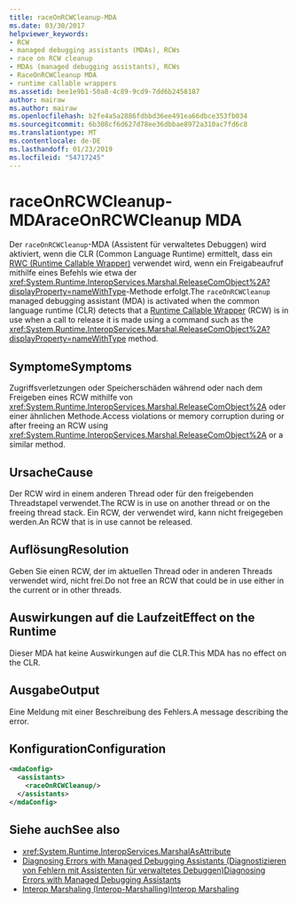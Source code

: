 ```yaml
---
title: raceOnRCWCleanup-MDA
ms.date: 03/30/2017
helpviewer_keywords:
- RCW
- managed debugging assistants (MDAs), RCWs
- race on RCW cleanup
- MDAs (managed debugging assistants), RCWs
- RaceOnRCWCleanup MDA
- runtime callable wrappers
ms.assetid: bee1e9b1-50a8-4c89-9cd9-7dd6b2458187
author: mairaw
ms.author: mairaw
ms.openlocfilehash: b2fe4a5a2886fdbbd36ee491ea66dbce353fb034
ms.sourcegitcommit: 6b308cf6d627d78ee36dbbae8972a310ac7fd6c8
ms.translationtype: MT
ms.contentlocale: de-DE
ms.lasthandoff: 01/23/2019
ms.locfileid: "54717245"
---
```

# <a name="raceonrcwcleanup-mda"></a><span data-ttu-id="f7dee-102">raceOnRCWCleanup-MDA</span><span class="sxs-lookup"><span data-stu-id="f7dee-102">raceOnRCWCleanup MDA</span></span>
<span data-ttu-id="f7dee-103">Der `raceOnRCWCleanup`-MDA (Assistent für verwaltetes Debuggen) wird aktiviert, wenn die CLR (Common Language Runtime) ermittelt, dass ein [RWC (Runtime Callable Wrapper)](../../../docs/framework/interop/runtime-callable-wrapper.md) verwendet wird, wenn ein Freigabeaufruf mithilfe eines Befehls wie etwa der <xref:System.Runtime.InteropServices.Marshal.ReleaseComObject%2A?displayProperty=nameWithType>-Methode erfolgt.</span><span class="sxs-lookup"><span data-stu-id="f7dee-103">The `raceOnRCWCleanup` managed debugging assistant (MDA) is activated when the common language runtime (CLR) detects that a [Runtime Callable Wrapper](../../../docs/framework/interop/runtime-callable-wrapper.md) (RCW) is in use when a call to release it is made using a command such as the <xref:System.Runtime.InteropServices.Marshal.ReleaseComObject%2A?displayProperty=nameWithType> method.</span></span>  
  
## <a name="symptoms"></a><span data-ttu-id="f7dee-104">Symptome</span><span class="sxs-lookup"><span data-stu-id="f7dee-104">Symptoms</span></span>  
 <span data-ttu-id="f7dee-105">Zugriffsverletzungen oder Speicherschäden während oder nach dem Freigeben eines RCW mithilfe von <xref:System.Runtime.InteropServices.Marshal.ReleaseComObject%2A> oder einer ähnlichen Methode.</span><span class="sxs-lookup"><span data-stu-id="f7dee-105">Access violations or memory corruption during or after freeing an RCW using <xref:System.Runtime.InteropServices.Marshal.ReleaseComObject%2A> or a similar method.</span></span>  
  
## <a name="cause"></a><span data-ttu-id="f7dee-106">Ursache</span><span class="sxs-lookup"><span data-stu-id="f7dee-106">Cause</span></span>  
 <span data-ttu-id="f7dee-107">Der RCW wird in einem anderen Thread oder für den freigebenden Threadstapel verwendet.</span><span class="sxs-lookup"><span data-stu-id="f7dee-107">The RCW is in use on another thread or on the freeing thread stack.</span></span>  <span data-ttu-id="f7dee-108">Ein RCW, der verwendet wird, kann nicht freigegeben werden.</span><span class="sxs-lookup"><span data-stu-id="f7dee-108">An RCW that is in use cannot be released.</span></span>  
  
## <a name="resolution"></a><span data-ttu-id="f7dee-109">Auflösung</span><span class="sxs-lookup"><span data-stu-id="f7dee-109">Resolution</span></span>  
 <span data-ttu-id="f7dee-110">Geben Sie einen RCW, der im aktuellen Thread oder in anderen Threads verwendet wird, nicht frei.</span><span class="sxs-lookup"><span data-stu-id="f7dee-110">Do not free an RCW that could be in use either in the current or in other threads.</span></span>  
  
## <a name="effect-on-the-runtime"></a><span data-ttu-id="f7dee-111">Auswirkungen auf die Laufzeit</span><span class="sxs-lookup"><span data-stu-id="f7dee-111">Effect on the Runtime</span></span>  
 <span data-ttu-id="f7dee-112">Dieser MDA hat keine Auswirkungen auf die CLR.</span><span class="sxs-lookup"><span data-stu-id="f7dee-112">This MDA has no effect on the CLR.</span></span>  
  
## <a name="output"></a><span data-ttu-id="f7dee-113">Ausgabe</span><span class="sxs-lookup"><span data-stu-id="f7dee-113">Output</span></span>  
 <span data-ttu-id="f7dee-114">Eine Meldung mit einer Beschreibung des Fehlers.</span><span class="sxs-lookup"><span data-stu-id="f7dee-114">A message describing the error.</span></span>  
  
## <a name="configuration"></a><span data-ttu-id="f7dee-115">Konfiguration</span><span class="sxs-lookup"><span data-stu-id="f7dee-115">Configuration</span></span>  
  
```xml  
<mdaConfig>  
  <assistants>  
    <raceOnRCWCleanup/>  
  </assistants>  
</mdaConfig>  
```  
  
## <a name="see-also"></a><span data-ttu-id="f7dee-116">Siehe auch</span><span class="sxs-lookup"><span data-stu-id="f7dee-116">See also</span></span>
- <xref:System.Runtime.InteropServices.MarshalAsAttribute>
- [<span data-ttu-id="f7dee-117">Diagnosing Errors with Managed Debugging Assistants (Diagnostizieren von Fehlern mit Assistenten für verwaltetes Debuggen)</span><span class="sxs-lookup"><span data-stu-id="f7dee-117">Diagnosing Errors with Managed Debugging Assistants</span></span>](../../../docs/framework/debug-trace-profile/diagnosing-errors-with-managed-debugging-assistants.md)
- [<span data-ttu-id="f7dee-118">Interop Marshaling (Interop-Marshalling)</span><span class="sxs-lookup"><span data-stu-id="f7dee-118">Interop Marshaling</span></span>](../../../docs/framework/interop/interop-marshaling.md)
